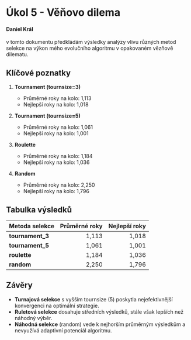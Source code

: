 # Úkol 5 - Věňovo dilema

#### Daniel Král

v tomto dokumentu předkládám výsledky analýzy vlivu různých metod selekce na výkon mého evolučního algoritmu v opakovaném vězňově dilematu.

## Klíčové poznatky

1. **Tournament (tournsize=3)**

   - Průměrné roky na kolo: 1,113
   - Nejlepší roky na kolo: 1,018

2. **Tournament (tournsize=5)**

   - Průměrné roky na kolo: 1,061
   - Nejlepší roky na kolo: 1,001

3. **Roulette**

   - Průměrné roky na kolo: 1,184
   - Nejlepší roky na kolo: 1,036

4. **Random**

   - Průměrné roky na kolo: 2,250
   - Nejlepší roky na kolo: 1,796

## Tabulka výsledků

| Metoda selekce   | Průměrné roky | Nejlepší roky |
| ---------------- | ------------: | ------------: |
| **tournament_3** |         1,113 |         1,018 |
| **tournament_5** |         1,061 |         1,001 |
| **roulette**     |         1,184 |         1,036 |
| **random**       |         2,250 |         1,796 |

## Závěry

- **Turnajová selekce** s vyšším tournsize (5) poskytla nejefektivnější konvergenci na optimální strategie.
- **Ruletová selekce** dosahuje středních výsledků, stále však lepších než náhodný výběr.
- **Náhodná selekce** (random) vede k nejhorším průměrným výsledkům a nevyužívá adaptivní potenciál algoritmu.
